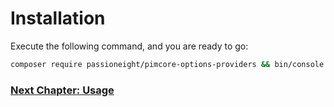 # Installation
Execute the following command, and you are ready to go:

```bash
composer require passioneight/pimcore-options-providers && bin/console pimcore:bundle:enable PimcoreOptionsProvidersBundle
```

### [Next Chapter: Usage](/documentation/20_usage.md)